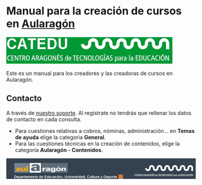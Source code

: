 # Manual para la creación de cursos en [Aularagón](http://aularagon.catedu.es/)

![](img/cabeceraweb.jpg)

Este es un manual para los creadores y las creadoras de cursos en Aularagón.

## Contacto

A través de [nuestro soporte](http://soporte.catedu.es/login.php). Al registrate no tendrás que rellenar los datos de contacto en cada consulta.
- Para cuestiones relativas a cobros, nóminas, administración... en **Temas de ayuda** elige la categoría **General**.
- Para las cuestiones técnicas en la creación de contenidos, elige la categoría **Aularagón - Contenidos**.

![](img/aulargon.jpg)
